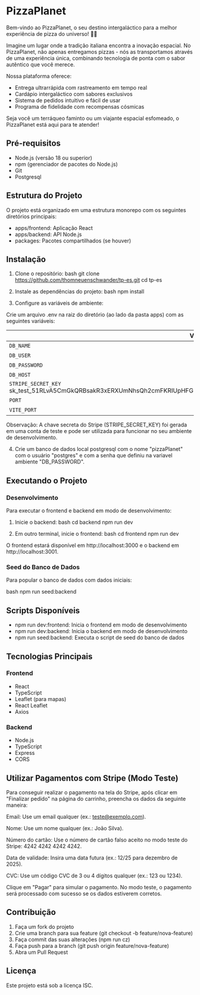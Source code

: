 # PizzaPlanet

Bem-vindo ao PizzaPlanet, o seu destino intergaláctico para a melhor experiência de pizza do universo! 🚀🍕

Imagine um lugar onde a tradição italiana encontra a inovação espacial. No PizzaPlanet, não apenas entregamos pizzas - nós as transportamos através de uma experiência única, combinando tecnologia de ponta com o sabor autêntico que você merece.

Nossa plataforma oferece:
- Entrega ultrarrápida com rastreamento em tempo real
- Cardápio intergaláctico com sabores exclusivos
- Sistema de pedidos intuitivo e fácil de usar
- Programa de fidelidade com recompensas cósmicas

Seja você um terráqueo faminto ou um viajante espacial esfomeado, o PizzaPlanet está aqui para te atender!

## Pré-requisitos

- Node.js (versão 18 ou superior)
- npm (gerenciador de pacotes do Node.js)
- Git
- Postgresql

## Estrutura do Projeto

O projeto está organizado em uma estrutura monorepo com os seguintes diretórios principais:

- apps/frontend: Aplicação React
- apps/backend: API Node.js
- packages: Pacotes compartilhados (se houver)

## Instalação

1. Clone o repositório:
bash
git clone https://github.com/thomneuenschwander/tp-es.git
cd tp-es


2. Instale as dependências do projeto:
bash
npm install


3. Configure as variáveis de ambiente:

Crie um arquivo .env na raiz do diretório (ao lado da pasta apps) com as seguintes variáveis:

| Variable            | Value                                                                 |
|---------------------|-----------------------------------------------------------------------|
| `DB_NAME`           | pizzaPlanet                                                           |
| `DB_USER`           | postgres                                                              |
| `DB_PASSWORD`       | ####                                                                  |
| `DB_HOST`           | localhost                                                             |
| `STRIPE_SECRET_KEY` sk_test_51RLvA5CmGkQRBsakR3xERXUmNhsQh2cmFKRIUpHFGRDoq7L7W1as2M7IQUX0RtbVuafKjnLIrjnDiXjBDurrv5ek00KCMOqNb3 |
| `PORT`              | 5923                                                                  |
| `VITE_PORT`         | 5923                                                                  |

Observação: A chave secreta do Stripe (STRIPE_SECRET_KEY) foi gerada em uma conta de teste e pode ser utilizada para funcionar no seu ambiente de desenvolvimento.

4. Crie um banco de dados local postgresql com o nome "pizzaPlanet" com o usuário "postgres" e com a senha que definiu na variavel ambiente "DB_PASSWORD".

## Executando o Projeto

### Desenvolvimento

Para executar o frontend e backend em modo de desenvolvimento:

1. Inicie o backend:
bash
cd backend
npm run dev


2. Em outro terminal, inicie o frontend:
bash
cd frontend
npm run dev


O frontend estará disponível em http://localhost:3000 e o backend em http://localhost:3001.

### Seed do Banco de Dados

Para popular o banco de dados com dados iniciais:

bash
npm run seed:backend


## Scripts Disponíveis

- npm run dev:frontend: Inicia o frontend em modo de desenvolvimento
- npm run dev:backend: Inicia o backend em modo de desenvolvimento
- npm run seed:backend: Executa o script de seed do banco de dados


## Tecnologias Principais

### Frontend
- React
- TypeScript
- Leaflet (para mapas)
- React Leaflet
- Axios

### Backend
- Node.js
- TypeScript
- Express
- CORS

## Utilizar Pagamentos com Stripe (Modo Teste)
Para conseguir realizar o pagamento na tela do Stripe, após clicar em "Finalizar pedido" na página do carrinho, preencha os dados da seguinte maneira:

Email: Use um email qualquer (ex.: teste@exemplo.com).

Nome: Use um nome qualquer (ex.: João Silva).

Número do cartão: Use o número de cartão falso aceito no modo teste do Stripe: 4242 4242 4242 4242.

Data de validade: Insira uma data futura (ex.: 12/25 para dezembro de 2025).

CVC: Use um código CVC de 3 ou 4 dígitos qualquer (ex.: 123 ou 1234).

Clique em "Pagar" para simular o pagamento. No modo teste, o pagamento será processado com sucesso se os dados estiverem corretos.

## Contribuição

1. Faça um fork do projeto
2. Crie uma branch para sua feature (git checkout -b feature/nova-feature)
3. Faça commit das suas alterações (npm run cz)
4. Faça push para a branch (git push origin feature/nova-feature)
5. Abra um Pull Request

## Licença

Este projeto está sob a licença ISC.
